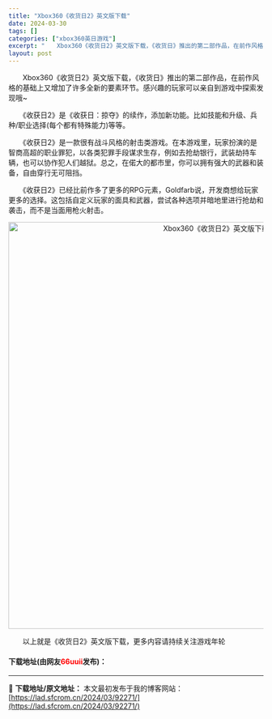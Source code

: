 ```yaml
---
title: "Xbox360《收货日2》英文版下载"
date: 2024-03-30
tags: []
categories: ["xbox360英日游戏"]
excerpt: "　　Xbox360《收货日2》英文版下载，《收货日》推出的第二部作品，在前作风格的基础上又增加了许多全新的要素环节。感兴趣的玩家可以亲自到游戏中探索发现哦~ 　　《收获日2》是《收获日：掠夺》的续作，添加新功能。比如技能和升级、兵种/职业选择(每个都有特殊能力)等等。 　　《收获日2》是一款很有战斗&hellip;"
layout: post
---
```


 <p>　　Xbox360《收货日2》英文版下载，《收货日》推出的第二部作品，在前作风格的基础上又增加了许多全新的要素环节。感兴趣的玩家可以亲自到游戏中探索发现哦~</p> <p>　　《收获日2》是《收获日：掠夺》的续作，添加新功能。比如技能和升级、兵种/职业选择(每个都有特殊能力)等等。</p> <p>　　《收获日2》是一款很有战斗风格的射击类游戏。在本游戏里，玩家扮演的是智商高超的职业罪犯，以各类犯罪手段谋求生存，例如去抢劫银行，武装劫持车辆，也可以协作犯人们越狱。总之，在偌大的都市里，你可以拥有强大的武器和装备，自由穿行无可阻挡。</p> <p>　　《收获日2》已经比前作多了更多的RPG元素，Goldfarb说，开发商想给玩家更多的选择。这包括自定义玩家的面具和武器，尝试各种选项并暗地里进行抢劫和袭击，而不是当面用枪火射击。</p> <p align="center"><img align="" border="0" src="https://lad.sfcrom.cn/wp-content/uploads/2024/03/20240330_6607d51614105.jpg" width="804" alt="Xbox360《收货日2》英文版下载" /></p> <p>　　以上就是《收货日2》英文版下载，更多内容请持续关注游戏年轮</p> <p><h4>下载地址(由网友<font color="red">66uuii</font>发布)：</h4></p> 

---
📖 **下载地址/原文地址：** 本文最初发布于我的博客网站：[https://lad.sfcrom.cn/2024/03/92271/](https://lad.sfcrom.cn/2024/03/92271/)
